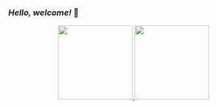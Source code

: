 ### *Hello, welcome!* :smiling_face_with_three_hearts:
<div align="center">
    <a href="https://github.com/yaradonato">
<img  height="150em" src="https://github-readme-stats.vercel.app/api?username=YaraDonato&show_icons=true&theme=synthwave&count_private=true"/>
<img  height="150em" src="https://github-readme-stats.vercel.app/api/top-langs/?username=YaraDonato&layout=compact)](https://github.com/YaraDonato/github-readme-stats"/>
</div>

